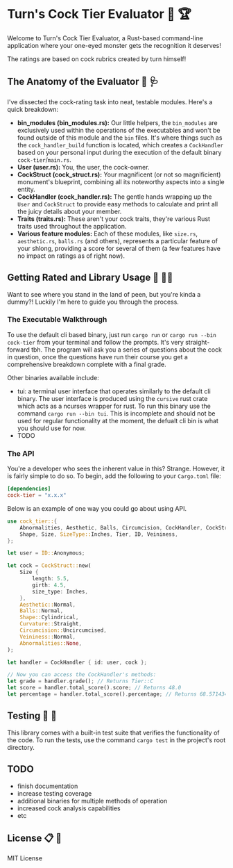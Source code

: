# Turn's Cock Tier Evaluator :chicken: :trophy:

Welcome to Turn's Cock Tier Evaluator, a Rust-based command-line application where your one-eyed monster gets the recognition it deserves!

The ratings are based on cock rubrics created by turn himself! 

## The Anatomy of the Evaluator :eggplant: :stethoscope:

I've dissected the cock-rating task into neat, testable modules. Here's a quick breakdown:

- **bin_modules (bin_modules.rs):** Our little helpers, the `bin_modules` are exclusively used within the operations of the executables and won't be found outside of this module and the `bin` files. It's where things such as the `cock_handler_build` function is located, which creates a `CockHandler` based on your personal input during the execution of the default binary `cock-tier`/`main.rs`.
- **User (user.rs):** You, the user, the cock-owner.
- **CockStruct (cock_struct.rs):** Your magnificent (or not so magnificient) monument's blueprint, combining all its noteworthy aspects into a single entity.
- **CockHandler (cock_handler.rs):** The gentle hands wrapping up the `User` and `CockStruct` to provide easy methods to calculate and print all the juicy details about your member.
- **Traits (traits.rs):** These aren't your cock traits, they're various Rust traits used throughout the application.
- **Various feature modules:** Each of these modules, like `size.rs`, `aesthetic.rs`, `balls.rs` (and others), represents a particular feature of your shlong, providing a score for several of them (a few features have no impact on ratings as of right now).

## Getting Rated and Library Usage :open_book: :male_detective:

Want to see where you stand in the land of peen, but you're kinda a dummy?! Luckily I'm here to guide you through the process.

### The Executable Walkthrough

To use the default cli based binary, just run `cargo run` or `cargo run --bin cock-tier` from your terminal and follow the prompts. It's very straight-forward tbh. The program will ask you a series of questions about the cock in question, once the questions have run their course you get a comprehensive breakdown complete with a final grade.

Other binaries available include:
- tui: a terminal user interface that operates similarly to the default cli binary. The user interface is produced using the `cursive` rust crate which acts as a ncurses wrapper for rust. To run this binary use the command `cargo run --bin tui`. This is incomplete and should not be used for regular functionality at the moment, the defualt cli bin is what you should use for now.
- TODO

### The API

You're a developer who sees the inherent value in this? Strange. However, it is fairly simple to do so. To begin, add the following to your `Cargo.toml` file:

```toml
[dependencies]
cock-tier = "x.x.x"
```

Below is an example of one way you could go about using API.

```rust
use cock_tier::{
    Abnormalities, Aesthetic, Balls, Circumcision, CockHandler, CockStruct, Curvature,
    Shape, Size, SizeType::Inches, Tier, ID, Veininess,
};

let user = ID::Anonymous;

let cock = CockStruct::new(
    Size {
        length: 5.5,
        girth: 4.5,
        size_type: Inches,
    },
    Aesthetic::Normal,
    Balls::Normal,
    Shape::Cylindrical,
    Curvature::Straight,
    Circumcision::Uncircumcised,
    Veininess::Normal,
    Abnormalities::None,
);

let handler = CockHandler { id: user, cock };

// Now you can access the CockHandler's methods:
let grade = handler.grade(); // Returns Tier::C
let score = handler.total_score().score; // Returns 48.0
let percentage = handler.total_score().percentage; // Returns 68.571434
```

## Testing :petri_dish: :test_tube:

This library comes with a built-in test suite that verifies the functionality of the code. To run the tests, use the command `cargo test` in the project's root directory.

## TODO

- finish documentation
- increase testing coverage
- additional binaries for multiple methods of operation
- increased cock analysis capabilities
- etc

## License :clipboard: :briefcase:

MIT License
